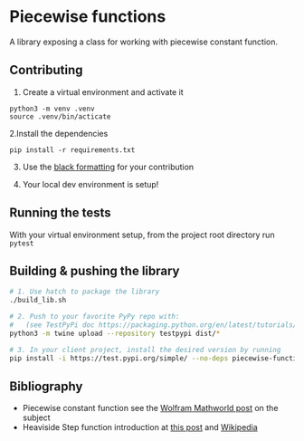 # Piecewise functions 

A library exposing a class for working with piecewise constant function.

## Contributing
1. Create a virtual environment and activate it
```shell
python3 -m venv .venv
source .venv/bin/acticate
```

2.Install the dependencies
```shell
pip install -r requirements.txt
```

3. Use the [black formatting](https://pypi.org/project/black/) for your contribution 

4. Your local dev environment is setup!

## Running the tests

With your virtual environment setup, from the project root directory run `pytest`

## Building & pushing the library
```bash
# 1. Use hatch to package the library
./build_lib.sh

# 2. Push to your favorite PyPy repo with:
#   (see TestPyPi doc https://packaging.python.org/en/latest/tutorials/packaging-projects/) 
python3 -m twine upload --repository testpypi dist/*

# 3. In your client project, install the desired version by running
pip install -i https://test.pypi.org/simple/ --no-deps piecewise-functions-fp==0.0.3
```

## Bibliography

- Piecewise constant function see the [Wolfram Mathworld post](https://mathworld.wolfram.com/PiecewiseConstantFunction.html) on the subject
- Heaviside Step function introduction at [this post](https://mathworld.wolfram.com/HeavisideStepFunction.html) and [Wikipedia](https://en.wikipedia.org/wiki/Heaviside_step_function)